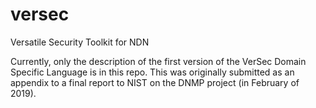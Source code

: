 # versec

Versatile Security Toolkit for NDN

Currently, only the description of the first version of the VerSec Domain Specific Language is in this repo. This was originally submitted as an appendix to a final report to NIST on the DNMP project (in February of 2019).
